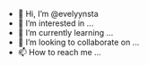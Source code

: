 - 👋 Hi, I’m @evelyynsta
- 👀 I’m interested in ...
- 🌱 I’m currently learning ...
- 💞️ I’m looking to collaborate on ...
- 📫 How to reach me ...

<!---
evelyynsta/evelyynsta is a ✨ special ✨ repository because its `README.md` (this file) appears on your GitHub profile.
You can click the Preview link to take a look at your changes.
--->
